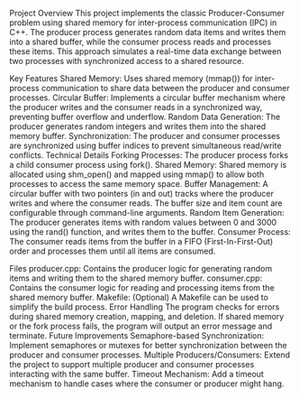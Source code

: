 Project Overview
This project implements the classic Producer-Consumer problem using shared memory for inter-process communication (IPC) in C++. The producer process generates random data items and writes them into a shared buffer, while the consumer process reads and processes these items. This approach simulates a real-time data exchange between two processes with synchronized access to a shared resource.

Key Features
Shared Memory: Uses shared memory (mmap()) for inter-process communication to share data between the producer and consumer processes.
Circular Buffer: Implements a circular buffer mechanism where the producer writes and the consumer reads in a synchronized way, preventing buffer overflow and underflow.
Random Data Generation: The producer generates random integers and writes them into the shared memory buffer.
Synchronization: The producer and consumer processes are synchronized using buffer indices to prevent simultaneous read/write conflicts.
Technical Details
Forking Processes: The producer process forks a child consumer process using fork().
Shared Memory: Shared memory is allocated using shm_open() and mapped using mmap() to allow both processes to access the same memory space.
Buffer Management: A circular buffer with two pointers (in and out) tracks where the producer writes and where the consumer reads. The buffer size and item count are configurable through command-line arguments.
Random Item Generation: The producer generates items with random values between 0 and 3000 using the rand() function, and writes them to the buffer.
Consumer Process: The consumer reads items from the buffer in a FIFO (First-In-First-Out) order and processes them until all items are consumed.

Files
producer.cpp: Contains the producer logic for generating random items and writing them to the shared memory buffer.
consumer.cpp: Contains the consumer logic for reading and processing items from the shared memory buffer.
Makefile: (Optional) A Makefile can be used to simplify the build process.
Error Handling
The program checks for errors during shared memory creation, mapping, and deletion.
If shared memory or the fork process fails, the program will output an error message and terminate.
Future Improvements
Semaphore-based Synchronization: Implement semaphores or mutexes for better synchronization between the producer and consumer processes.
Multiple Producers/Consumers: Extend the project to support multiple producer and consumer processes interacting with the same buffer.
Timeout Mechanism: Add a timeout mechanism to handle cases where the consumer or producer might hang.
